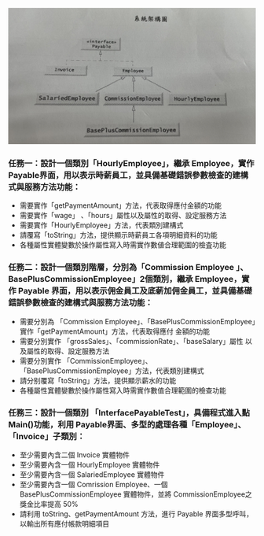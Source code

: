 ![](images/three_s.png) 

### 任務一：設計一個類別「HourlyEmployee」，繼承 Employee，實作 Payable界面，用以表示時薪員工，並具備基礎錯誤參數檢查的建構式與服務方法功能：
- 需要實作「getPaymentAmount」方法，代表取得應付金額的功能
- 需要實作「wage」 、「hours」屬性以及屬性的取得、設定服務方法
- 需要實作「HourlyEmployee」方法，代表類別建構式
- 請覆寫「toString」方法，提供顯示時薪員エ各項明細資料的功能
- 各種屬性實體變數於操作屬性寫入時需實作數値合理範圍的檢査功能


### 任務二：設計一個類別階層，分別為「Commission Employee 」、BasePlusCommissionEmployee」2個類別，繼承 Employee，實作 Payable 界面，用以表示佣金員工及底薪加佣金員工，並具備基礎錯誤參數檢查的建構式與服務方法功能：
 - 需要分別為 「Commission Employee」、「BasePlusCommissionEmployee」實作「getPaymentAmount」方法，代表取得應付
金額的功能
- 需要分別實作 「grossSales」、「commissionRate」、「baseSalary」屬性
以及屬性的取得、設定服務方法
- 需要分別實作 「CommissionEmployee」、「BasePlusCommissionEmployee」方法，代表類別建構式
- 請分别覆寫「toString」方法，提供顯示薪水的功能
- 各種屬性窴體孌數於操作屬性寫入時需實作數值合理範圍的檢查功能

### 任務三：設計一個類別 「InterfacePayableTest」，具備程式進入點Main()功能，利用 Payable界面、多型的處理各種「Employee」、「Invoice」子類別：
- 至少需要內含二個 Invoice 實體物件
- 至少需要內含一個 HourlyEmployee 實體物件 
- 至少需要內含一個 SalariedEmployee 實體物件
- 至少需要內含一個 Comrission Employee、一個 BasePlusCommissionEmployee 實體物件，並將 CommissionEmployee之獎金比率提高 50%
- 請利用 toString、getPaymentAmount 方法，進行 Payable 界面多型呼叫，
以輸出所有應付帳款明細項目